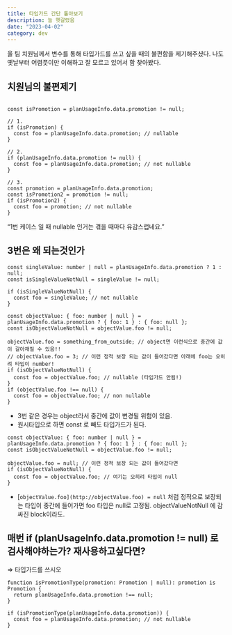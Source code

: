 ```yaml
---
title: 타입가드 간단 톺아보기
description: 늘 헷갈렸음
date: "2023-04-02"
category: dev
---
```


울 팀 치원님께서 변수를 통해 타입가드를 쓰고 싶을 때의 불편함을 제기해주셨다.
나도 옛날부터 어렴풋이만 이해하고 잘 모르고 있어서 함 찾아봤다.

## 치원님의 불편제기


```tsx

const isPromotion = planUsageInfo.data.promotion != null;

// 1.
if (isPromotion) {
  const foo = planUsageInfo.data.promotion; // nullable
}

// 2.
if (planUsageInfo.data.promotion != null) {
  const foo = planUsageInfo.data.promotion; // not nullable
}

// 3.
const promotion = planUsageInfo.data.promotion;
const isPromotion2 = promotion != null;
if (isPromotion2) {
  const foo = promotion; // not nullable
}
```

“1번 케이스 일 때 nullable 인거는 겪을 때마다 유감스럽네요.”

## 3번은 왜 되는것인가

```tsx
const singleValue: number | null = planUsageInfo.data.promotion ? 1 : null;
const isSingleValueNotNull = singleValue != null;

if (isSingleValueNotNull) {
  const foo = singleValue; // not nullable
}

const objectValue: { foo: number | null } = planUsageInfo.data.promotion ? { foo: 1 } : { foo: null };
const isObjectValueNotNull = objectValue.foo != null;

objectValue.foo = something_from_outside; // object면 이런식으로 중간에 값이 갈아채질 수 있음!!
// objectValue.foo = 3; // 이런 정적 보장 되는 값이 들어갔다면 아래에 foo는 오히려 타입이 number!
if (isObjectValueNotNull) {
  const foo = objectValue.foo; // nullable (타입가드 안됨!)
}
if (objectValue.foo !== null) {
  const foo = objectValue.foo; // non nullable
}
```

- 3번 같은 경우는 object라서 중간에 값이 변경될 위험이 있음.
- 원시타입으로 하면 const 로 빼도 타입가드가 된다.

```tsx
const objectValue: { foo: number | null } = planUsageInfo.data.promotion ? { foo: 1 } : { foo: null };
const isObjectValueNotNull = objectValue.foo != null;

objectValue.foo = null; // 이런 정적 보장 되는 값이 들어갔다면
if (isObjectValueNotNull) {
  const foo = objectValue.foo; // 여기는 오히려 타입이 null
}
```

- [`objectValue.foo](http://objectValue.foo) = null` 처럼 정적으로 보장되는 타입이 중간에 들어가면 foo 타입은 null로 고정됨. objectValueNotNull 에 감싸진 block이라도.

## 매번 if (planUsageInfo.data.promotion != null) 로 검사해야하는가? 재사용하고싶다면?

⇒ 타입가드를 쓰시오

```tsx
function isPromotionType(promotion: Promotion | null): promotion is Promotion {
  return planUsageInfo.data.promotion !== null;
}

if (isPromotionType(planUsageInfo.data.promotion)) {
  const foo = planUsageInfo.data.promotion; // not nullable
}
```